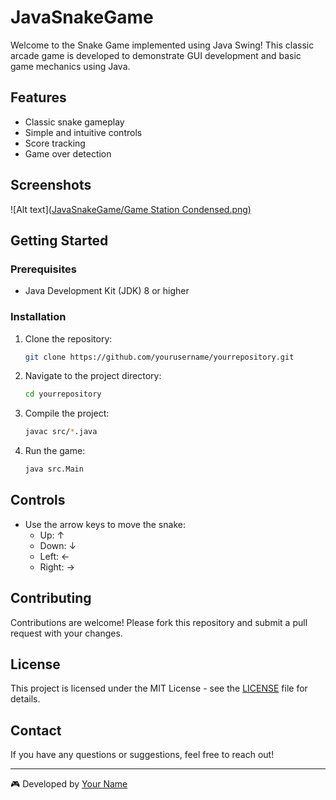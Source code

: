 # JavaSnakeGame
Welcome to the Snake Game implemented using Java Swing! This classic arcade game is developed to demonstrate GUI development and basic game mechanics using Java.

## Features

- Classic snake gameplay
- Simple and intuitive controls
- Score tracking
- Game over detection

## Screenshots

![Alt text]([JavaSnakeGame/Game Station Condensed.png)](https://github.com/niwanthaniluka/JavaSnakeGame/blob/main/Game%20Station%20Condensed.png)

## Getting Started

### Prerequisites

- Java Development Kit (JDK) 8 or higher

### Installation

1. Clone the repository:
    ```sh
    git clone https://github.com/yourusername/yourrepository.git
    ```
2. Navigate to the project directory:
    ```sh
    cd yourrepository
    ```
3. Compile the project:
    ```sh
    javac src/*.java
    ```
4. Run the game:
    ```sh
    java src.Main
    ```

## Controls

- Use the arrow keys to move the snake:
  - Up: ↑
  - Down: ↓
  - Left: ←
  - Right: →

## Contributing

Contributions are welcome! Please fork this repository and submit a pull request with your changes.

## License

This project is licensed under the MIT License - see the [LICENSE](LICENSE) file for details.

## Contact

If you have any questions or suggestions, feel free to reach out!

---

🎮 Developed by [Your Name](https://www.linkedin.com/in/niwantha-niluka-b44859274/)

